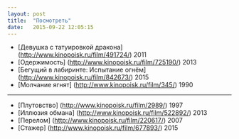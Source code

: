```yaml
---
layout: post
title:  "Посмотреть"
date:   2015-09-22 12:05:15
---
```


- [Девушка с татуировкой дракона] (http://www.kinopoisk.ru/film/491724/) 2011
- [Одержимость] (http://www.kinopoisk.ru/film/725190/) 2013
- [Бегущий в лабиринте: Испытание огнём] (http://www.kinopoisk.ru/film/842673/) 2015
- [Молчание ягнят] (http://www.kinopoisk.ru/film/345/) 1990
***

- [Плутовство] (http://www.kinopoisk.ru/film/2989/) 1997
- [Иллюзия обмана] (http://www.kinopoisk.ru/film/522892/) 2013
- [Перелом] (http://www.kinopoisk.ru/film/220617/) 2007
- [Стажер] (http://www.kinopoisk.ru/film/677893/) 2015
